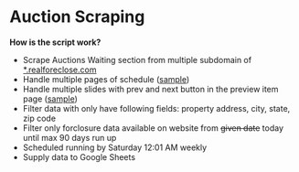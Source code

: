 # Auction Scraping

**How is the script work?**

-   Scrape Auctions Waiting section from multiple subdomain of [\*.realforeclose.com](#)
-   Handle multiple pages of schedule ([sample](https://broward.realforeclose.com/index.cfm?zaction=USER&zmethod=CALENDAR))
-   Handle multiple slides with prev and next button in the preview item page ([sample](https://broward.realforeclose.com/index.cfm?zaction=AUCTION&Zmethod=PREVIEW&AUCTIONDATE=05/18/2022))
-   Filter data with only have following fields: property address, city, state, zip code
-   Filter only forclosure data available on website from ~~given date~~ today until max 90 days run up
-   Scheduled running by Saturday 12:01 AM weekly
-   Supply data to Google Sheets
